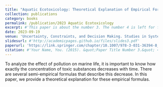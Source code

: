 ```yaml
---
title: "Aquatic Ecotoxicology: Theoretical Explanation of Empirical Formulas"
collection: publications
category: books
permalink: /publication/2023 Aquatic Ecotoxicology
excerpt: #'This paper is about the number 3. The number 4 is left for future work.'
date: 2023-09-19
venue: 'Uncertainty, Constraints, and Decision Making. Studies in Systems, Decision and Control, vol 484.'
slidesurl: #'http://academicpages.github.io/files/slides3.pdf'
paperurl: 'https://link.springer.com/chapter/10.1007/978-3-031-36394-8_3'
citation: #'Your Name, You. (2015). &quot;Paper Title Number 3.&quot; <i>Journal 1</i>. 1(3).'
---
```


To analyze the effect of pollution on marine life, it is important to know how exactly the concentration of toxic substances decreases with time. There are several semi-empirical formulas that describe this decrease. In this paper, we provide a theoretical explanation for these empirical formulas.